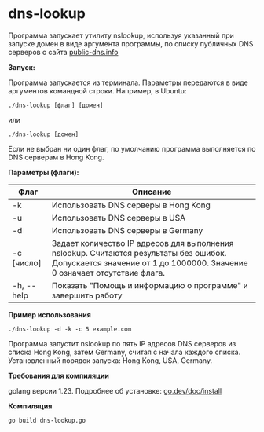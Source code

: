 # dns-lookup
Программа запускает утилиту nslookup, используя указанный при запуске домен в виде аргумента программы, по списку публичных DNS серверов с сайта [public-dns.info](https://public-dns.info)

**Запуск:**

Программа запускается из терминала. Параметры передаются в виде аргументов командной строки. Например, в Ubuntu:
```
./dns-lookup [флаг] [домен]
```
или
```
./dns-lookup [домен]
```
Если не выбран ни один флаг, по умолчанию программа выполняется по DNS серверам в Hong Kong.

**Параметры (флаги):**

| Флаг | Описание |
| --- | --- |
| -k | Использовать DNS серверы в Hong Kong |
| -u | Использовать DNS серверы в USA |
| -d | Использовать DNS серверы в Germany |
| -c [число] | Задает количество IP адресов для выполнения nslookup. Считаются результаты без ошибок. Допускается значение от 1 до 1000000. Значение 0 означает отсутствие флага. |
| -h, --help | Показать "Помощь и информацию о программе" и завершить работу |


**Пример использования**
```
./dns-lookup -d -k -c 5 example.com
```
Программа запустит nslookup по пять IP адресов DNS серверов из списка Hong Kong, затем Germany, считая с начала каждого списка. Установленный порядок запуска: Hong Kong, USA, Germany.

**Требования для компиляции**

golang версии 1.23. Подробнее об установке: [go.dev/doc/install](https://go.dev/doc/install)

**Компиляция**
```
go build dns-lookup.go
```
